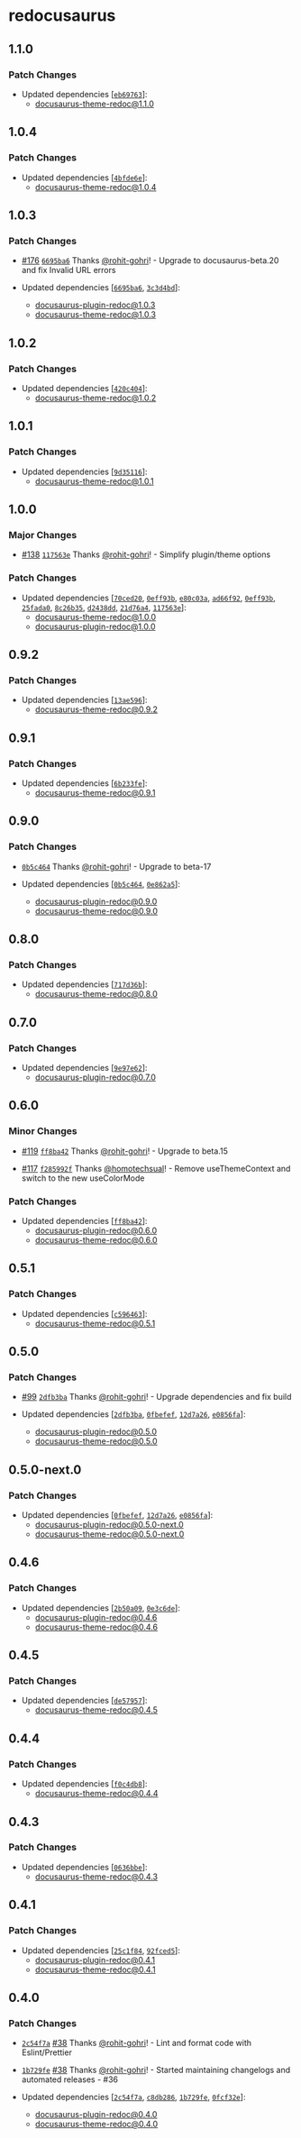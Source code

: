 # redocusaurus

## 1.1.0

### Patch Changes

- Updated dependencies [[`eb69763`](https://github.com/rohit-gohri/redocusaurus/commit/eb69763362c436657a991b31a0e9a9f43f5e874e)]:
  - docusaurus-theme-redoc@1.1.0

## 1.0.4

### Patch Changes

- Updated dependencies [[`4bfde6e`](https://github.com/rohit-gohri/redocusaurus/commit/4bfde6eafda6a1e6adbc1291a98589e2afd103a2)]:
  - docusaurus-theme-redoc@1.0.4

## 1.0.3

### Patch Changes

- [#176](https://github.com/rohit-gohri/redocusaurus/pull/176) [`6695ba6`](https://github.com/rohit-gohri/redocusaurus/commit/6695ba6b3851c906951577b69c6d6d59b57e956b) Thanks [@rohit-gohri](https://github.com/rohit-gohri)! - Upgrade to docusaurus-beta.20 and fix Invalid URL errors

- Updated dependencies [[`6695ba6`](https://github.com/rohit-gohri/redocusaurus/commit/6695ba6b3851c906951577b69c6d6d59b57e956b), [`3c3d4bd`](https://github.com/rohit-gohri/redocusaurus/commit/3c3d4bda3bee61a6c9937825a5d4d46ffb32033c)]:
  - docusaurus-plugin-redoc@1.0.3
  - docusaurus-theme-redoc@1.0.3

## 1.0.2

### Patch Changes

- Updated dependencies [[`420c404`](https://github.com/rohit-gohri/redocusaurus/commit/420c4044316611048d16a1e43442c5f15a81e2e1)]:
  - docusaurus-theme-redoc@1.0.2

## 1.0.1

### Patch Changes

- Updated dependencies [[`9d35116`](https://github.com/rohit-gohri/redocusaurus/commit/9d351166c3e648c134cb99cca41129a2c6007a28)]:
  - docusaurus-theme-redoc@1.0.1

## 1.0.0

### Major Changes

- [#138](https://github.com/rohit-gohri/redocusaurus/pull/138) [`117563e`](https://github.com/rohit-gohri/redocusaurus/commit/117563e0b5177819a206c7609f25b68260050308) Thanks [@rohit-gohri](https://github.com/rohit-gohri)! - Simplify plugin/theme options

### Patch Changes

- Updated dependencies [[`70ced20`](https://github.com/rohit-gohri/redocusaurus/commit/70ced208484dd9b517ce00aeaa9eb42caded673b), [`0eff93b`](https://github.com/rohit-gohri/redocusaurus/commit/0eff93bd137a96320b6198ad26357392a3ded4e7), [`e80c03a`](https://github.com/rohit-gohri/redocusaurus/commit/e80c03a2f0e6d1bc02926d0720913eeb2a5dddaf), [`ad66f92`](https://github.com/rohit-gohri/redocusaurus/commit/ad66f92aedd27d4b25a3c902f197e6c6b3c271bb), [`0eff93b`](https://github.com/rohit-gohri/redocusaurus/commit/0eff93bd137a96320b6198ad26357392a3ded4e7), [`25fada0`](https://github.com/rohit-gohri/redocusaurus/commit/25fada00ec31a22723190affb324c754f41e3ad0), [`8c26b35`](https://github.com/rohit-gohri/redocusaurus/commit/8c26b35d822d17e279aa12410bffbe5a2ac330aa), [`d2438dd`](https://github.com/rohit-gohri/redocusaurus/commit/d2438ddc7901be1f3d3fb89e68460524592ba087), [`21d76a4`](https://github.com/rohit-gohri/redocusaurus/commit/21d76a45f2827967d35803b0b03773b7709afeca), [`117563e`](https://github.com/rohit-gohri/redocusaurus/commit/117563e0b5177819a206c7609f25b68260050308)]:
  - docusaurus-theme-redoc@1.0.0
  - docusaurus-plugin-redoc@1.0.0

## 0.9.2

### Patch Changes

- Updated dependencies [[`13ae596`](https://github.com/rohit-gohri/redocusaurus/commit/13ae59674e30cd1f2c7129abd17cf2e146e3808a)]:
  - docusaurus-theme-redoc@0.9.2

## 0.9.1

### Patch Changes

- Updated dependencies [[`6b233fe`](https://github.com/rohit-gohri/redocusaurus/commit/6b233fe9b42e43dca4f13d5ed0e620c1da17d149)]:
  - docusaurus-theme-redoc@0.9.1

## 0.9.0

### Patch Changes

- [`0b5c464`](https://github.com/rohit-gohri/redocusaurus/commit/0b5c46483587209fa8adf5e7ad22673808a44ecd) Thanks [@rohit-gohri](https://github.com/rohit-gohri)! - Upgrade to beta-17

- Updated dependencies [[`0b5c464`](https://github.com/rohit-gohri/redocusaurus/commit/0b5c46483587209fa8adf5e7ad22673808a44ecd), [`0e862a5`](https://github.com/rohit-gohri/redocusaurus/commit/0e862a5669d993b705d4c43e0c4a31327a21d865)]:
  - docusaurus-plugin-redoc@0.9.0
  - docusaurus-theme-redoc@0.9.0

## 0.8.0

### Patch Changes

- Updated dependencies [[`717d36b`](https://github.com/rohit-gohri/redocusaurus/commit/717d36b16e537c56fa5a5ceda6e7bde8558537cf)]:
  - docusaurus-theme-redoc@0.8.0

## 0.7.0

### Patch Changes

- Updated dependencies [[`9e97e62`](https://github.com/rohit-gohri/redocusaurus/commit/9e97e62aeeeca1f53bc82801891495e44bc39624)]:
  - docusaurus-plugin-redoc@0.7.0

## 0.6.0

### Minor Changes

- [#119](https://github.com/rohit-gohri/redocusaurus/pull/119) [`ff8ba42`](https://github.com/rohit-gohri/redocusaurus/commit/ff8ba426131788b9f44699ef2ac3b23dfbed1149) Thanks [@rohit-gohri](https://github.com/rohit-gohri)! - Upgrade to beta.15

- [#117](https://github.com/rohit-gohri/redocusaurus/pull/117) [`f285992f`](https://github.com/rohit-gohri/redocusaurus/commit/f285992f55edd968206452264993dd2bb4b7d3e7) Thanks [@homotechsual](https://github.com/homotechsual)! - Remove useThemeContext and switch to the new useColorMode

### Patch Changes

- Updated dependencies [[`ff8ba42`](https://github.com/rohit-gohri/redocusaurus/commit/ff8ba426131788b9f44699ef2ac3b23dfbed1149)]:
  - docusaurus-plugin-redoc@0.6.0
  - docusaurus-theme-redoc@0.6.0

## 0.5.1

### Patch Changes

- Updated dependencies [[`c596463`](https://github.com/rohit-gohri/redocusaurus/commit/c596463993c229bee20ff76a6783b9203dc63b27)]:
  - docusaurus-theme-redoc@0.5.1

## 0.5.0

### Patch Changes

- [#99](https://github.com/rohit-gohri/redocusaurus/pull/99) [`2dfb3ba`](https://github.com/rohit-gohri/redocusaurus/commit/2dfb3ba3fe4ec495a58eecefd9ad7439442f714d) Thanks [@rohit-gohri](https://github.com/rohit-gohri)! - Upgrade dependencies and fix build

- Updated dependencies [[`2dfb3ba`](https://github.com/rohit-gohri/redocusaurus/commit/2dfb3ba3fe4ec495a58eecefd9ad7439442f714d), [`0fbefef`](https://github.com/rohit-gohri/redocusaurus/commit/0fbefef62247f1153102254613a120793a329861), [`12d7a26`](https://github.com/rohit-gohri/redocusaurus/commit/12d7a261c2736860fd48d77d5727b0f7127b807b), [`e0856fa`](https://github.com/rohit-gohri/redocusaurus/commit/e0856faccaae7ef65768ef7c3453d8a272800562)]:
  - docusaurus-plugin-redoc@0.5.0
  - docusaurus-theme-redoc@0.5.0

## 0.5.0-next.0

### Patch Changes

- Updated dependencies [[`0fbefef`](https://github.com/rohit-gohri/redocusaurus/commit/0fbefef62247f1153102254613a120793a329861), [`12d7a26`](https://github.com/rohit-gohri/redocusaurus/commit/12d7a261c2736860fd48d77d5727b0f7127b807b), [`e0856fa`](https://github.com/rohit-gohri/redocusaurus/commit/e0856faccaae7ef65768ef7c3453d8a272800562)]:
  - docusaurus-plugin-redoc@0.5.0-next.0
  - docusaurus-theme-redoc@0.5.0-next.0

## 0.4.6

### Patch Changes

- Updated dependencies [[`2b50a09`](https://github.com/rohit-gohri/redocusaurus/commit/2b50a09183f6fe6e589880a80ed28405b222e47e), [`0e3c6de`](https://github.com/rohit-gohri/redocusaurus/commit/0e3c6de5e3f34ea1deebf34a336b107f8edd96d4)]:
  - docusaurus-plugin-redoc@0.4.6
  - docusaurus-theme-redoc@0.4.6

## 0.4.5

### Patch Changes

- Updated dependencies [[`de57957`](https://github.com/rohit-gohri/redocusaurus/commit/de579574f7e6e27d4faac93a3343569e556000ee)]:
  - docusaurus-theme-redoc@0.4.5

## 0.4.4

### Patch Changes

- Updated dependencies [[`f0c4db8`](https://github.com/rohit-gohri/redocusaurus/commit/f0c4db8822adf21e4627288ec3592f192600f805)]:
  - docusaurus-theme-redoc@0.4.4

## 0.4.3

### Patch Changes

- Updated dependencies [[`0636bbe`](https://github.com/rohit-gohri/redocusaurus/commit/0636bbe2714e199dc021b7058e118999bbb3800d)]:
  - docusaurus-theme-redoc@0.4.3

## 0.4.1

### Patch Changes

- Updated dependencies [[`25c1f84`](https://github.com/rohit-gohri/redocusaurus/commit/25c1f8408e1775791ac652e6798d83d1508822df), [`92fced5`](https://github.com/rohit-gohri/redocusaurus/commit/92fced51b2dae0767376991526b9b13734d2f773)]:
  - docusaurus-plugin-redoc@0.4.1
  - docusaurus-theme-redoc@0.4.1

## 0.4.0

### Patch Changes

- [`2c54f7a`](https://github.com/rohit-gohri/redocusaurus/commit/2c54f7a95c770e06cf1461d6471086f1d6ec03e9) [#38](https://github.com/rohit-gohri/redocusaurus/pull/38) Thanks [@rohit-gohri](https://github.com/rohit-gohri)! - Lint and format code with Eslint/Prettier

- [`1b729fe`](https://github.com/rohit-gohri/redocusaurus/commit/1b729febaff861956f56c06454a7a6c87b126f66) [#38](https://github.com/rohit-gohri/redocusaurus/pull/38) Thanks [@rohit-gohri](https://github.com/rohit-gohri)! - Started maintaining changelogs and automated releases - #36

- Updated dependencies [[`2c54f7a`](https://github.com/rohit-gohri/redocusaurus/commit/2c54f7a95c770e06cf1461d6471086f1d6ec03e9), [`c8db286`](https://github.com/rohit-gohri/redocusaurus/commit/c8db2862988b23ade5b550ba33fa9dc961fb8616), [`1b729fe`](https://github.com/rohit-gohri/redocusaurus/commit/1b729febaff861956f56c06454a7a6c87b126f66), [`0fcf32e`](https://github.com/rohit-gohri/redocusaurus/commit/0fcf32ef05d0f80efa115e9ee7e38356a59b2b55)]:
  - docusaurus-plugin-redoc@0.4.0
  - docusaurus-theme-redoc@0.4.0
